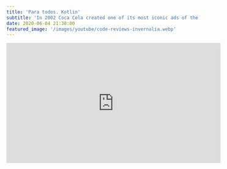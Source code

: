 ```yaml
---
title: 'Para todos. Kotlin'
subtitle: 'In 2002 Coca Cola created one of its most iconic ads of the decade. After many versions, today, 18 years later comes the community version for Kotlin.'
date: 2020-06-04 21:30:00
featured_image: '/images/youtube/code-reviews-invernalia.webp'
---
```


<iframe width="560" height="315" src="https://www.youtube.com/embed/yyJzLmNm8Qo" frameborder="0" allow="accelerometer; autoplay; clipboard-write; encrypted-media; gyroscope; picture-in-picture" allowfullscreen></iframe>

